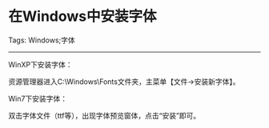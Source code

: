 # 在Windows中安装字体
Tags: Windows;字体

------

WinXP下安装字体：

资源管理器进入C:\Windows\Fonts文件夹，主菜单【文件->安装新字体】。

Win7下安装字体：

双击字体文件（ttf等），出现字体预览窗体，点击“安装”即可。